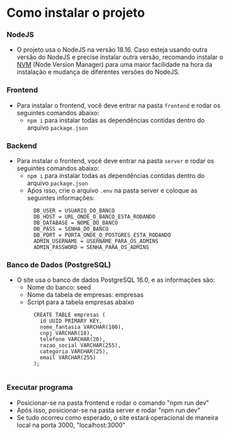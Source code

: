 # Como instalar o projeto

### NodeJS
- O projeto usa o NodeJS na versão 18.16. Caso esteja usando outra versão do NodeJS e precise instalar outra versão,
recomando instalar o [NVM](https://github.com/nvm-sh/nvm) (Node Version Manager) para uma maior facilidade na hora da instalação e mudança de diferentes versões do NodeJS.

### Frontend

- Para instalar o frontend, você deve entrar na pasta `frontend` e rodar os seguintes comandos abaixo:
  - `npm i` para instalar todas as dependências contidas dentro do arquivo `package.json`

### Backend
- Para instalar o frontend, você deve entrar na pasta `server` e rodar os seguintes comandos abaixo:
  - `npm i` para instalar todas as dependências contidas dentro do arquivo `package.json`
  - Aṕos isso, crie o arquivo `.env` na pasta server e coloque as seguintes informações:
    ```
      DB_USER = USUARIO_DO_BANCO
      DB_HOST = URL_ONDE_O_BANCO_ESTA_RODANDO
      DB_DATABASE = NOME_DO_BANCO
      DB_PASS = SENHA_DO_BANCO
      DB_PORT = PORTA_ONDE_O_POSTGRES_ESTA_RODANDO
      ADMIN_USERNAME = USERNAME_PARA_OS_ADMINS
      ADMIN_PASSWORD = SENHA_PARA_OS_ADMINS
    ```

### Banco de Dados (PostgreSQL)
- O site usa o banco de dados PostgreSQL 16.0, e as informações são:
  - Nome do banco: seed
  - Nome da tabela de empresas: empresas
  - Script para a tabela empresas abaixo
    ```
      CREATE TABLE empresas (
        id UUID PRIMARY KEY,
        nome_fantasia VARCHAR(100),
        cnpj VARCHAR(18),
        telefone VARCHAR(20),
        razao_social VARCHAR(255),
        categoria VARCHAR(25),
        email VARCHAR(255)
      );
      
    ```

### Executar programa
- Posicionar-se na pasta frontend e rodar o comando "npm run dev"
- Após isso, posicionar-se na pasta server e rodar "npm run dev"
- Se tudo ocorreu como esperado, o site estará operacional de maneira local na porta 3000, "localhost:3000"
